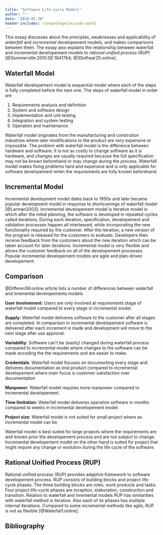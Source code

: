 ```yaml
---
title: "Software Life-cycle Models"
author: ""
date: "2018-01-28"
header-includes: \usepackage{unicode-math}
---
```

<!-- Write a 750-word (+-25%) essay describing and comparing the waterfall and incremental models. Describe the principles of each model, its strengths, weaknesses, and applicability. In particular, give practical examples of implementations of the incremental model. Explain the RUP model, and its relationship to the waterfall and incremental model. -->

This essay discusses about the principles, weaknesses and applicability of *waterfall* and *incremental* developement models, and makes comparisons between them. The essay also explains the relationship between waterfall and incremental developement models to *rational unified process (RUP)* [@Sommerville:2010:SE:1841764; @3Softwar25:online].


## Waterfall Model
Waterfall developement model is sequential model where each of the steps is fully completed before the next one. The steps of waterfall model in order are

1) Requirements analysis and definition
2) System and software design
3) Implementation and unit testing
4) Integration and system testing
5) Operation and maintenance

Waterfall model originates from the manufacturing and constrution industries where later modifications to the product are very expensive or impossible. The problem with waterfall model is the difference between hardware and software. It is not as costly to change software as it is hardware, and changes are usually required because the full specification may not be known beforehand or may change during the process. Waterfall model makes fixing problems hard and expensive and is only applicable for software developement when the requirements are fully known beforehand.


## Incremental Model
Incremental development model dates back to 1950s and later became popular development model in response to shortcomings of waterfall model [@Larman2003]. Incremental developement model is iterative model in which after the initial planning, the software is developed in repeated cycles called iterations. During each iteration, specification, developement and validation processes happen all interleaved, while incorporating the new functionality required by the customer. After the iteration, a new version of the program is released for the customers to evaluate. Developers then receive feedback from the customers about the new iteration which can be taken account for later iterations. Incremental model is very flexible and allows the customer feedback on all of the developement processes. Popular incremental developement models are agile and plan-driven developement.


## Comparison
@Differen58:online article lists a number of differences between waterfall and inremental developements models

**User involvement**: Users are only involved at requirements stage of waterfall model compared to every stage in incremental model.

**Supply**: Waterfall model deliveres software to the customer after all stages are completed. In comparison in incremental developement software is delivered after each increment is made and development will move to the next stage after use approval.

**Variability**: Software can't be (easily) changed during waterfall process compared to incremental model where changes to the software can be made accoding the the requirements and are easier to make.

**Credentials**: Waterfall model focuses on documenting every stage and deliveres documentation as end product compared to incremental developement where main focus is customer satisfaction over documentation

**Manpower**: Waterfall model requires more manpower compared to incremental developement.

**Time limitation**: Waterfall model deliveres operation software in months compared to weeks in incremental developement model.

**Project size**: Waterfall model is not suited for small project where as incremental model can be

Waterfall model is best suited for large projects where the requirements are well known prior the developement process and are not subject to change. Incremental developement model on the other hand is suited for project that might require any change or evolution during the life cycle of the software.


## Rational Unified Process (RUP)
Rational unified process (RUP) provides adaptive framework to software developement process. RUP consists of building blocks and project life-cycle phases. The three building blocks are roles, work products and tasks. Four project life-cycle phases are inception, elaboration, construction and transition. Relation to waterfall and inremental models RUP has similarities with waterfall method is iterative. Also each of its phases has multiple internal iterations. Compared to some incremental methods like agile, RUP is not as flexible [@Waterfal1:online].


## Bibliography
